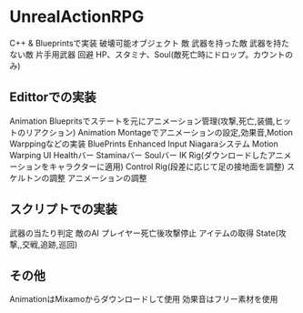 # UnrealActionRPG

C++ & Blueprintsで実装
破壊可能オブジェクト
敵
武器を持った敵
武器を持たない敵
片手用武器
回避
HP、スタミナ、Soul(敵死亡時にドロップ。カウントのみ)

## Edittorでの実装
Animation Bluepritsでステートを元にアニメーション管理(攻撃,死亡,装備,ヒットのリアクション)
Animation Montageでアニメーションの設定,効果音,Motion Warppingなどの実装
BluePrints
Enhanced Input
Niagaraシステム
Motion Warping 
UI
Healthバー
Staminaバー
Soulバー
IK Rig(ダウンロードしたアニメーションをキャラクターに適用)
Control Rig(段差に応じて足の接地面を調整)
スケルトンの調整
アニメーションの調整
## スクリプトでの実装
武器の当たり判定
敵のAI
プレイヤー死亡後攻撃停止
アイテムの取得
State(攻撃,,交戦,追跡,巡回)

## その他
AnimationはMixamoからダウンロードして使用
効果音はフリー素材を使用

